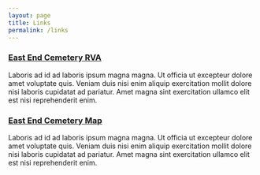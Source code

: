 ```yaml
---
layout: page
title: Links
permalink: /links
---
```


### [East End Cemetery RVA](https://eastendcemeteryrva.com/)
Laboris ad id ad laboris ipsum magna magna. Ut officia ut excepteur dolore amet voluptate quis. Veniam duis nisi enim aliquip exercitation mollit dolore nisi laboris cupidatat ad pariatur. Amet magna sint exercitation ullamco elit est nisi reprehenderit enim.

### [East End Cemetery Map](https://dsl.richmond.edu/eastend/#loc=18/37.53651812109586/-77.387872338295)
Laboris ad id ad laboris ipsum magna magna. Ut officia ut excepteur dolore amet voluptate quis. Veniam duis nisi enim aliquip exercitation mollit dolore nisi laboris cupidatat ad pariatur. Amet magna sint exercitation ullamco elit est nisi reprehenderit enim.